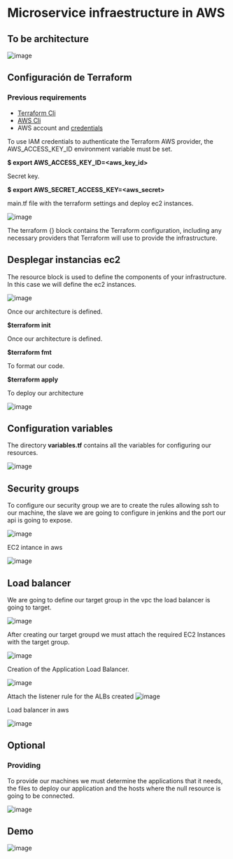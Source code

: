 # Microservice infraestructure in AWS

## To be architecture 

![image](assets/images/terraform%20architecture.drawio.png)
## Configuración de Terraform

### Previous requirements 
* [Terraform Cli](https://learn.hashicorp.com/tutorials/terraform/install-cli?in=terraform/aws-get-started)
* [AWS Cli](https://docs.aws.amazon.com/cli/latest/userguide/install-cliv2.html)
* AWS account and [credentials](https://docs.aws.amazon.com/general/latest/gr/aws-sec-cred-types.html) 

To use IAM credentials to authenticate the Terraform AWS provider, the AWS_ACCESS_KEY_ID environment variable must be set.

**$ export AWS_ACCESS_KEY_ID=<aws_key_id>**

Secret key.

**$ export AWS_SECRET_ACCESS_KEY=<aws_secret>**

main.tf file with the terraform settings and deploy ec2 instances.

![image](assets/images/terraform_block.png)

The terraform {} block contains the Terraform configuration, including any necessary providers that Terraform will use to provide the infrastructure.

## Desplegar instancias ec2 

The resource block is used to define the components of your infrastructure. In this case we will define the ec2 instances.

![image](assets/images/frontend_instance.png)

Once our architecture is defined.

**$terraform init**

Once our architecture is defined.

**$terraform fmt**

To format our code.

**$terraform apply**

To deploy our architecture

![image](assets/images/ec2_instances_in_AWS.png)

## Configuration variables

The directory **variables.tf** contains all the variables for configuring our resources. 

![image](assets/images/terraform_variables.gif)


## Security groups

To configure our security group we are to create the rules allowing ssh to our machine, the slave we are going to configure in jenkins and the port our api is going to expose.

![image](assets/images/sg_terraform.png)

EC2 intance in aws

![image](assets/images/terraform_sg_aws.png)

## Load balancer

We are going to define our target group in the vpc the load balancer is going to target. 

![image](assets/images/target_load_balancer.png)

After creating our target groupd we must attach the required EC2 Instances with the target group.

![image](assets/images/attach_load_balancer.png)

Creation of the Application Load Balancer.

![image](assets/images/application_load_balancer.png)

Attach the listener rule for the ALBs created
![image](assets/images/listener_load_balancer.png)

Load balancer in aws

![image](assets/images/terraform_lb.png)

## Optional
### Providing

To provide our machines we must determine the applications that it needs, the files to deploy our application and the hosts where the null resource is going to be connected. 

![image](assets/images/terraform_providing.png)

## Demo

![image](assets/images/demo.gif)



